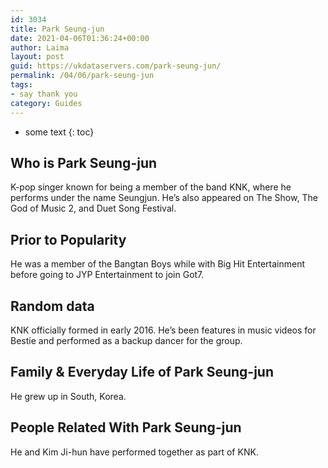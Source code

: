 ```yaml
---
id: 3034
title: Park Seung-jun
date: 2021-04-06T01:36:24+00:00
author: Laima
layout: post
guid: https://ukdataservers.com/park-seung-jun/
permalink: /04/06/park-seung-jun
tags:
- say thank you
category: Guides
---
```


* some text
{: toc}


## Who is Park Seung-jun
                  
                  
                  
K-pop singer known for being a member of the band KNK, where he performs under the name Seungjun. He&#8217;s also appeared on The Show, The God of Music 2, and Duet Song Festival.
                  
              
            
              
            
                
                
                
## Prior to Popularity
                  
                  
                  
He was a member of the Bangtan Boys while with Big Hit Entertainment before going to JYP Entertainment to join Got7.
                  
              
            
              
            
                
                
                
## Random data
                  
                  
                  
KNK officially formed in early 2016. He&#8217;s been features in music videos for Bestie and performed as a backup dancer for the group.
                  
              
            
              
            
                
                
                
## Family & Everyday Life of Park Seung-jun
                  
                  
                  
He grew up in South, Korea.
                  
              
            
              
            
                
                
                
## People Related With Park Seung-jun
                  
                  
                  
He and Kim Ji-hun have performed together as part of KNK.
                  
              
            
              
            
                
              
            
              
              
            
            
              
            
          
          
          